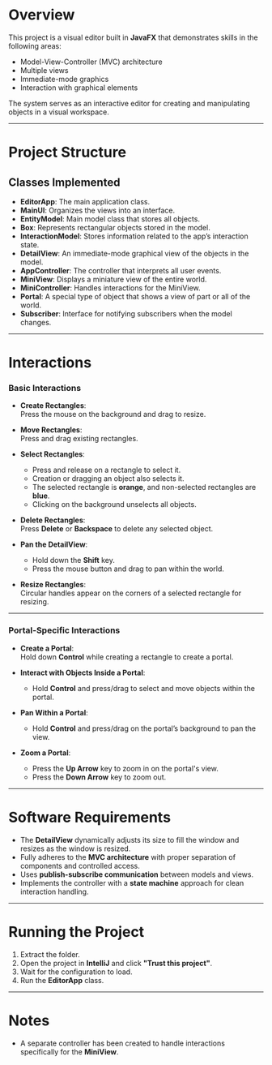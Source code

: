 # Overview
This project is a visual editor built in **JavaFX** that demonstrates skills in the following areas:  
- Model-View-Controller (MVC) architecture  
- Multiple views  
- Immediate-mode graphics  
- Interaction with graphical elements  

The system serves as an interactive editor for creating and manipulating objects in a visual workspace.

---

# Project Structure

## Classes Implemented
- **EditorApp**: The main application class.  
- **MainUI**: Organizes the views into an interface.  
- **EntityModel**: Main model class that stores all objects.  
- **Box**: Represents rectangular objects stored in the model.  
- **InteractionModel**: Stores information related to the app’s interaction state.  
- **DetailView**: An immediate-mode graphical view of the objects in the model.  
- **AppController**: The controller that interprets all user events.  
- **MiniView**: Displays a miniature view of the entire world.  
- **MiniController**: Handles interactions for the MiniView.  
- **Portal**: A special type of object that shows a view of part or all of the world.  
- **Subscriber**: Interface for notifying subscribers when the model changes.  

---

# Interactions

### Basic Interactions
- **Create Rectangles**:  
  Press the mouse on the background and drag to resize.  

- **Move Rectangles**:  
  Press and drag existing rectangles.  

- **Select Rectangles**:  
  - Press and release on a rectangle to select it.  
  - Creation or dragging an object also selects it.  
  - The selected rectangle is **orange**, and non-selected rectangles are **blue**.  
  - Clicking on the background unselects all objects.  

- **Delete Rectangles**:  
  Press **Delete** or **Backspace** to delete any selected object.  

- **Pan the DetailView**:  
  - Hold down the **Shift** key.  
  - Press the mouse button and drag to pan within the world.  

- **Resize Rectangles**:  
  Circular handles appear on the corners of a selected rectangle for resizing.

---

### Portal-Specific Interactions
- **Create a Portal**:  
  Hold down **Control** while creating a rectangle to create a portal.  

- **Interact with Objects Inside a Portal**:  
  - Hold **Control** and press/drag to select and move objects within the portal.  

- **Pan Within a Portal**:  
  - Hold **Control** and press/drag on the portal’s background to pan the view.  

- **Zoom a Portal**:  
  - Press the **Up Arrow** key to zoom in on the portal's view.  
  - Press the **Down Arrow** key to zoom out.  

---

# Software Requirements
- The **DetailView** dynamically adjusts its size to fill the window and resizes as the window is resized.  
- Fully adheres to the **MVC architecture** with proper separation of components and controlled access.  
- Uses **publish-subscribe communication** between models and views.  
- Implements the controller with a **state machine** approach for clean interaction handling.

---

# Running the Project
1. Extract the folder.  
2. Open the project in **IntelliJ** and click **"Trust this project"**.  
3. Wait for the configuration to load.  
4. Run the **EditorApp** class.

---

# Notes
- A separate controller has been created to handle interactions specifically for the **MiniView**.
